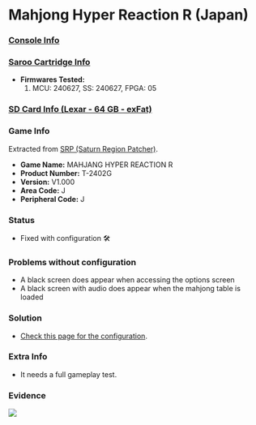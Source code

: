 # Mahjong Hyper Reaction R (Japan)

### [Console Info](../../../../../Info/Consoles/VA13/README.md)

### [Saroo Cartridge Info](../../../../../Info/Cartridges/RetroGameParadiseStore/1.32F/README.md)

- <b>Firmwares Tested:</b>
  1. MCU: 240627, SS: 240627, FPGA: 05

### [SD Card Info (Lexar - 64 GB - exFat)](../../../../../Info/SdCards/Lexar/64GB/exfat/README.md)

### Game Info

Extracted from [SRP (Saturn Region Patcher)](https://segaxtreme.net/resources/saturn-region-patcher.81/download).

- <b>Game Name:</b> MAHJANG HYPER REACTION R
- <b>Product Number:</b> T-2402G
- <b>Version:</b> V1.000
- <b>Area Code:</b> J
- <b>Peripheral Code:</b> J

### Status

- Fixed with configuration :hammer_and_wrench:

### Problems without configuration

- A black screen does appear when accessing the options screen
- A black screen with audio does appear when the mahjong table is loaded

### Solution

- [Check this page for the configuration](https://github.com/williamdsw/saroo-configuration-list/blob/master/J/T-2402G/README.md).

### Extra Info

- It needs a full gameplay test.

### Evidence

[![](https://img.youtube.com/vi/dxbbmJAcr2k/0.jpg)](https://www.youtube.com/watch?v=dxbbmJAcr2k)
